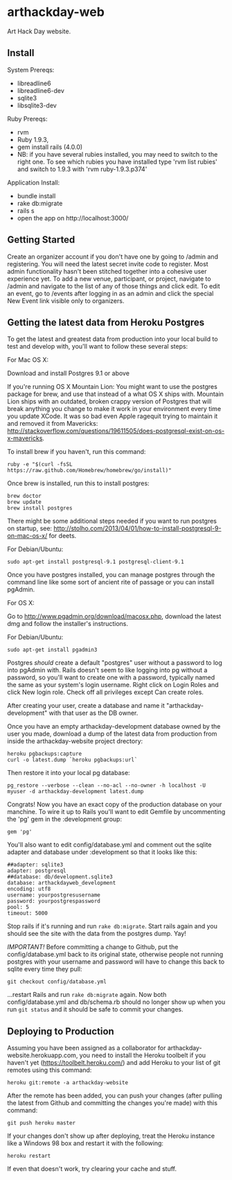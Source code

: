 arthackday-web
==============

Art Hack Day website.

Install
-------
System Prereqs:

* libreadline6
* libreadline6-dev
* sqlite3
* libsqlite3-dev

Ruby Prereqs: 
* rvm
* Ruby 1.9.3, 
* gem install rails (4.0.0)
* NB: if you have several rubies installed, you may need to switch to the right one. To see which rubies you have installed type 'rvm list rubies' and switch to 1.9.3 with 'rvm ruby-1.9.3.p374'


Application Install:
* bundle install
* rake db:migrate
* rails s
* open the app on http://localhost:3000/

Getting Started
---------------
Create an organizer account if you don't have one by going to /admin and registering. You will need the latest secret invite code to register. Most admin functionality hasn't been stitched together into a cohesive user experience yet. To add a new venue, participant, or project, navigate to /admin and navigate to the list of any of those things and click edit. To edit an event, go to /events after logging in as an admin and click the special New Event link visible only to organizers.

Getting the latest data from Heroku Postgres
--------------------------------------------
To get the latest and greatest data from production into your local build to test and develop with, you'll want to follow these several steps:

For Mac OS X:

Download and install Postgres 9.1 or above

If you're running OS X Mountain Lion: You might want to use the postgres package for brew, and use that instead of a what OS X ships with. Mountain Lion ships with an outdated, broken crappy version of Postgres that will break anything you change to make it work in your environment every time you update XCode. It was so bad even Apple ragequit trying to maintain it and removed it from Mavericks: http://stackoverflow.com/questions/19611505/does-postgresql-exist-on-os-x-mavericks.

To install brew if you haven't, run this command:

    ruby -e "$(curl -fsSL https://raw.github.com/Homebrew/homebrew/go/install)"

Once brew is installed, run this to install postgres:

    brew doctor
    brew update
    brew install postgres

There might be some additional steps needed if you want to run postgres on startup, see: http://stolho.com/2013/04/01/how-to-install-postgresql-9-on-mac-os-x/ for deets.

For Debian/Ubuntu:

    sudo apt-get install postgresql-9.1 postgresql-client-9.1

Once you have postgres installed, you can manage postgres through the command line like some sort of ancient rite of passage or you can install pgAdmin.

For OS X:

Go to http://www.pgadmin.org/download/macosx.php, download the latest dmg and follow the installer's instructions.

For Debian/Ubuntu:

    sudo apt-get install pgadmin3

Postgres *should* create a default "postgres" user without a password to log into pgAdmin with. Rails doesn't seem to like logging into pg without a password, so you'll want to create one with a password, typically named the same as your system's login username. Right click on Login Roles and click New login role. Check off all privileges except Can create roles.

After creating your user, create a database and name it "arthackday-development" with that user as the DB owner.

Once you have an empty arthackday-development database owned by the user you made, download a dump of the latest data from production from inside the arthackday-website project drectory:

    heroku pgbackups:capture
    curl -o latest.dump `heroku pgbackups:url`

Then restore it into your local pg database:

    pg_restore --verbose --clean --no-acl --no-owner -h localhost -U myuser -d arthackday-development latest.dump

Congrats! Now you have an exact copy of the production database on your manchine. To wire it up to Rails you'll want to edit Gemfile by uncommenting the 'pg' gem in the :development group:

    gem 'pg'

You'll also want to edit config/database.yml and comment out the sqlite adapter and database under :development so that it looks like this:

    ##adapter: sqlite3
    adapter: postgresql
    ##database: db/development.sqlite3
    database: arthackdayweb_development
    encoding: utf8
    username: yourpostgresusername
    password: yourpostgrespassword
    pool: 5
    timeout: 5000

Stop rails if it's running and run `rake db:migrate`. Start rails again and you should see the site with the data from the postgres dump. Yay!

*IMPORTANT!* Before committing a change to Github, put the config/database.yml back to its original state, otherwise people not running postgres with your username and password will have to change this back to sqlite every time they pull:

    git checkout config/database.yml

...restart Rails and run `rake db:migrate` again. Now both config/database.yml and db/schema.rb should no longer show up when you run `git status` and it should be safe to commit your changes.

Deploying to Production
-----------------------
Assuming you have been assigned as a collaborator for arthackday-website.herokuapp.com, you need to install the Heroku toolbelt if you haven't yet (https://toolbelt.heroku.com/) and add Heroku to your list of git remotes using this command:

    heroku git:remote -a arthackday-website

After the remote has been added, you can push your changes (after pulling the latest from Github and committing the changes you're made) with this command:

    git push heroku master

If your changes don't show up after deploying, treat the Heroku instance like a Windows 98 box and restart it with the following:

    heroku restart

If even that doesn't work, try clearing your cache and stuff.